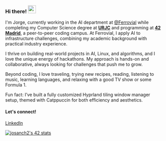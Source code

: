 ### Hi there! <img src="https://emojis.slackmojis.com/emojis/images/1536351075/4594/blob-wave.gif" width="25"/>

I'm Jorge, currently working in the AI department at [@Ferrovial](https://www.ferrovial.com/) while completing my Computer Science degree at [**URJC**](https://www.urjc.es/) and programming at [**42 Madrid**](https://www.42madrid.com/), a peer-to-peer coding campus. At Ferrovial, I apply AI to infrastructure challenges, combining my academic background with practical industry experience.

I thrive on building real-world projects in AI, Linux, and algorithms, and I love the unique energy of hackathons. My approach is hands-on and collaborative, always looking for challenges that push me to grow.

Beyond coding, I love traveling, trying new recipes, reading, listening to music, learning languages, and relaxing with a good TV show or some Formula 1.

Fun fact: I’ve built a fully customized Hyprland tiling window manager setup, themed with Catppuccin for both efficiency and aesthetics.

#### Let's connect!
[LinkedIn](https://www.linkedin.com/in/jorge-sanchez-aguilar/)

[![josanch2's 42 stats](https://badge.mediaplus.ma/darkblue/josanch2)](https://github.com/oakoudad/badge42)

